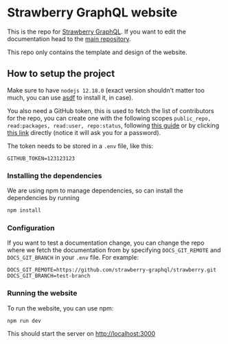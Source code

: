 # Strawberry GraphQL website

This is the repo for [Strawberry GraphQL](https://strawberry.rocks). If you want
to edit the documentation head to the
[main repository](https://github.com/strawberry-graphql/strawberry).

This repo only contains the template and design of the website.

## How to setup the project

Make sure to have `nodejs 12.18.0` (exact version shouldn't matter too much, you
can use [asdf](https://github.com/asdf-vm/asdf) to install it, in case).

You also need a GitHub token, this is used to fetch the list of contributors for
the repo, you can create one with the following scopes
`public_repo, read:packages, read:user, repo:status`, following
[this guide](https://docs.github.com/en/free-pro-team@latest/github/authenticating-to-github/creating-a-personal-access-token)
or by clicking
[this link](https://github.com/settings/tokens/new?description=Strawberry%20Docs&scopes=repo:status,public_repo,read:user,repo:status,read:packages)
directly (notice it will ask you for a password).

The token needs to be stored in a `.env` file, like this:

```env
GITHUB_TOKEN=123123123
```

### Installing the dependencies

We are using npm to manage dependencies, so can install the dependencies by
running

```sh
npm install
```

### Configuration

If you want to test a documentation change, you can change the repo where we
fetch the documentation from by specifying `DOCS_GIT_REMOTE` and
`DOCS_GIT_BRANCH` in your `.env` file. For example:

```env
DOCS_GIT_REMOTE=https://github.com/strawberry-graphql/strawberry.git
DOCS_GIT_BRANCH=test-branch
```

### Running the website

To run the website, you can use npm:

```sh
npm run dev
```

This should start the server on [http://localhost:3000](http://localhost:3000)
